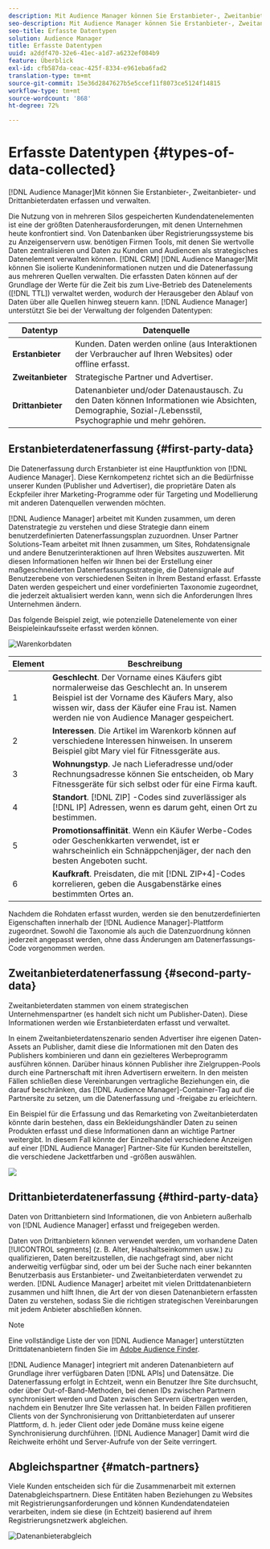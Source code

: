 ```yaml
---
description: Mit Audience Manager können Sie Erstanbieter-, Zweitanbieter- und Drittanbieterdaten erfassen und verwalten.
seo-description: Mit Audience Manager können Sie Erstanbieter-, Zweitanbieter- und Drittanbieterdaten erfassen und verwalten.
seo-title: Erfasste Datentypen
solution: Audience Manager
title: Erfasste Datentypen
uuid: a2ddf470-32e6-41ec-a1d7-a6232ef084b9
feature: Überblick
exl-id: cfb587da-ceac-425f-8334-e961eba6fad2
translation-type: tm+mt
source-git-commit: 15e36d2847627b5e5ccef11f8073ce5124f14815
workflow-type: tm+mt
source-wordcount: '868'
ht-degree: 72%

---
```


# Erfasste Datentypen {#types-of-data-collected}

[!DNL Audience Manager]Mit können Sie Erstanbieter-, Zweitanbieter- und Drittanbieterdaten erfassen und verwalten.

Die Nutzung von in mehreren Silos gespeicherten Kundendatenelementen ist eine der größten Datenherausforderungen, mit denen Unternehmen heute konfrontiert sind. Von Datenbanken über Registrierungssysteme bis zu Anzeigenservern usw. benötigen Firmen Tools, mit denen Sie wertvolle Daten zentralisieren und Daten zu Kunden und Audiencen als strategisches Datenelement verwalten können. [!DNL CRM] [!DNL Audience Manager]Mit können Sie isolierte Kundeninformationen nutzen und die Datenerfassung aus mehreren Quellen verwalten. Die erfassten Daten können auf der Grundlage der Werte für die Zeit bis zum Live-Betrieb des Datenelements ([!DNL TTL]) verwaltet werden, wodurch der Herausgeber den Ablauf von Daten über alle Quellen hinweg steuern kann. [!DNL Audience Manager] unterstützt Sie bei der Verwaltung der folgenden Datentypen:

| Datentyp | Datenquelle |
|---|---|
| **Erstanbieter** | Kunden. Daten werden online (aus Interaktionen der Verbraucher auf Ihren Websites) oder offline erfasst. |
| **Zweitanbieter** | Strategische Partner und Advertiser. |
| **Drittanbieter** | Datenanbieter und/oder Datenaustausch. Zu den Daten können Informationen wie Absichten, Demographie, Sozial-/Lebensstil, Psychographie und mehr gehören. |

## Erstanbieterdatenerfassung {#first-party-data}

Die Datenerfassung durch Erstanbieter ist eine Hauptfunktion von [!DNL Audience Manager]. Diese Kernkompetenz richtet sich an die Bedürfnisse unserer Kunden (Publisher und Advertiser), die proprietäre Daten als Eckpfeiler ihrer Marketing-Programme oder für Targeting und Modellierung mit anderen Datenquellen verwenden möchten.

[!DNL Audience Manager] arbeitet mit Kunden zusammen, um deren Datenstrategie zu verstehen und diese Strategie dann einem benutzerdefinierten Datenerfassungsplan zuzuordnen. Unser Partner Solutions-Team arbeitet mit Ihnen zusammen, um Sites, Rohdatensignale und andere Benutzerinteraktionen auf Ihren Websites auszuwerten. Mit diesen Informationen helfen wir Ihnen bei der Erstellung einer maßgeschneiderten Datenerfassungsstrategie, die Datensignale auf Benutzerebene von verschiedenen Seiten in Ihrem Bestand erfasst. Erfasste Daten werden gespeichert und einer vordefinierten Taxonomie zugeordnet, die jederzeit aktualisiert werden kann, wenn sich die Anforderungen Ihres Unternehmen ändern.

Das folgende Beispiel zeigt, wie potenzielle Datenelemente von einer Beispieleinkaufsseite erfasst werden können.

![Warenkorbdaten](assets/shopping-cart-data.png)

| Element | Beschreibung |
|---|---|
| 1 | **Geschlecht**. Der Vorname eines Käufers gibt normalerweise das Geschlecht an. In unserem Beispiel ist der Vorname des Käufers Mary, also wissen wir, dass der Käufer eine Frau ist. Namen werden nie von Audience Manager gespeichert. |
| 2 | **Interessen**. Die Artikel im Warenkorb können auf verschiedene Interessen hinweisen. In unserem Beispiel gibt Mary viel für Fitnessgeräte aus. |
| 3 | **Wohnungstyp**. Je nach Lieferadresse und/oder Rechnungsadresse können Sie entscheiden, ob Mary Fitnessgeräte für sich selbst oder für eine Firma kauft. |
| 4 | **Standort**. [!DNL ZIP] -Codes sind zuverlässiger als  [!DNL IP] Adressen, wenn es darum geht, einen Ort zu bestimmen. |
| 5 | **Promotionsaffinität**. Wenn ein Käufer Werbe-Codes oder Geschenkkarten verwendet, ist er wahrscheinlich ein Schnäppchenjäger, der nach den besten Angeboten sucht. |
| 6 | **Kaufkraft**. Preisdaten, die mit [!DNL ZIP+4]-Codes korrelieren, geben die Ausgabenstärke eines bestimmten Ortes an. |

Nachdem die Rohdaten erfasst wurden, werden sie den benutzerdefinierten Eigenschaften innerhalb der [!DNL Audience Manager]-Plattform zugeordnet. Sowohl die Taxonomie als auch die Datenzuordnung können jederzeit angepasst werden, ohne dass Änderungen am Datenerfassungs-Code vorgenommen werden.

## Zweitanbieterdatenerfassung {#second-party-data}

Zweitanbieterdaten stammen von einem strategischen Unternehmenspartner (es handelt sich nicht um Publisher-Daten). Diese Informationen werden wie Erstanbieterdaten erfasst und verwaltet.

In einem Zweitanbieterdatenszenario senden Advertiser ihre eigenen Daten-Assets an Publisher, damit diese die Informationen mit den Daten des Publishers kombinieren und dann ein gezielteres Werbeprogramm ausführen können. Darüber hinaus können Publisher ihre Zielgruppen-Pools durch eine Partnerschaft mit ihren Advertisern erweitern. In den meisten Fällen schließen diese Vereinbarungen vertragliche Beziehungen ein, die darauf beschränken, das [!DNL Audience Manager]-Container-Tag auf die Partnersite zu setzen, um die Datenerfassung und -freigabe zu erleichtern.

Ein Beispiel für die Erfassung und das Remarketing von Zweitanbieterdaten könnte darin bestehen, dass ein Bekleidungshändler Daten zu seinen Produkten erfasst und diese Informationen dann an wichtige Partner weitergibt. In diesem Fall könnte der Einzelhandel verschiedene Anzeigen auf einer [!DNL Audience Manager] Partner-Site für Kunden bereitstellen, die verschiedene Jackettfarben und -größen auswählen.

![](assets/shopping-cart-traits.png)

## Drittanbieterdatenerfassung {#third-party-data}

Daten von Drittanbietern sind Informationen, die von Anbietern außerhalb von [!DNL Audience Manager] erfasst und freigegeben werden.

Daten von Drittanbietern können verwendet werden, um vorhandene Daten [!UICONTROL segments] (z. B. Alter, Haushaltseinkommen usw.) zu qualifizieren, Daten bereitzustellen, die nachgefragt sind, aber nicht anderweitig verfügbar sind, oder um bei der Suche nach einer bekannten Benutzerbasis aus Erstanbieter- und Zweitanbieterdaten verwendet zu werden. [!DNL Audience Manager] arbeitet mit vielen Drittdatenanbietern zusammen und hilft Ihnen, die Art der von diesen Datenanbietern erfassten Daten zu verstehen, sodass Sie die richtigen strategischen Vereinbarungen mit jedem Anbieter abschließen können.

>[!NOTE]
>
>Eine vollständige Liste der von [!DNL Audience Manager] unterstützten Drittdatenanbietern finden Sie im [Adobe Audience Finder](https://www.adobe-audience-finder.com/).

[!DNL Audience Manager] integriert mit anderen Datenanbietern auf Grundlage ihrer verfügbaren Daten  [!DNL APIs] und Datensätze. Die Datenerfassung erfolgt in Echtzeit, wenn ein Benutzer Ihre Site durchsucht, oder über Out-of-Band-Methoden, bei denen IDs zwischen Partnern synchronisiert werden und Daten zwischen Servern übertragen werden, nachdem ein Benutzer Ihre Site verlassen hat. In beiden Fällen profitieren Clients von der Synchronisierung von Drittanbieterdaten auf unserer Plattform, d. h. jeder Client oder jede Domäne muss keine eigene Synchronisierung durchführen. [!DNL Audience Manager] Damit wird die Reichweite erhöht und Server-Aufrufe von der Seite verringert.

## Abgleichspartner {#match-partners}

Viele Kunden entscheiden sich für die Zusammenarbeit mit externen Datenabgleichspartnern. Diese Entitäten haben Beziehungen zu Websites mit Registrierungsanforderungen und können Kundendatendateien verarbeiten, indem sie diese (in Echtzeit) basierend auf ihrem Registrierungsnetzwerk abgleichen.

![Datenanbieterabgleich](assets/data-provider-match.png)

